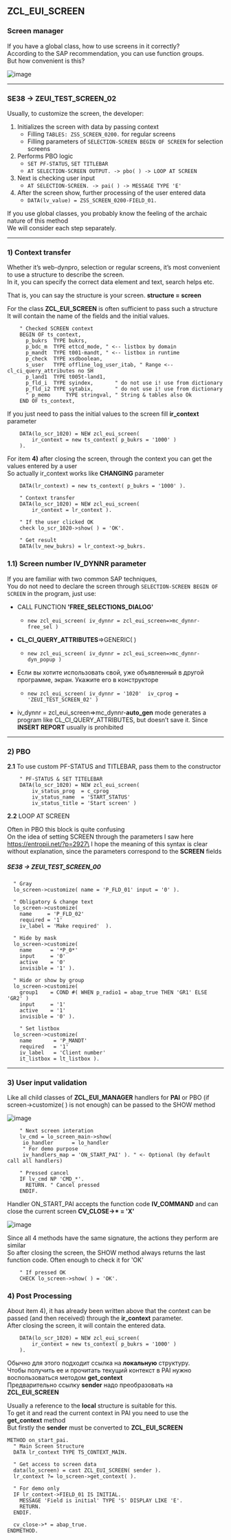 ## ZCL_EUI_SCREEN

### Screen manager

If you have a global class, how to use screens in it correctly?\
According to the SAP recommendation, you can use function groups.\
But how convenient is this? 

![image](https://user-images.githubusercontent.com/36256417/81061683-3887b580-8eee-11ea-8343-b55a1da73fc8.png)

***

### SE38 -> ZEUI_TEST_SCREEN_02

Usually, to customize the screen, the developer:
1. Initializes the screen with data by passing context
    * Filling `TABLES: ZSS_SCREEN_0200.` for regular screens
    * Filling parameters of `SELECTION-SCREEN BEGIN OF SCREEN` for selection screens    
1. Performs PBO logic
    * `SET PF-STATUS`, `SET TITLEBAR`
    * `AT SELECTION-SCREEN OUTPUT. -> pbo( ) -> LOOP AT SCREEN`    
1. Next is checking user input
    * `AT SELECTION-SCREEN. -> pai( ) -> MESSAGE TYPE 'E'`    
1. After the screen show, further processing of the user entered data
    * `DATA(lv_value) = ZSS_SCREEN_0200-FIELD_01.`

If you use global classes, you probably know the feeling of the archaic nature of this method\
We will consider each step separately.
    
---

### 1) Context transfer

Whether it’s web-dynpro, selection or regular screens, it’s most convenient to use a structure to describe the screen.\
In it, you can specify the correct data element and text, search helps etc.

That is, you can say the structure is your screen. **structure = screen**

For the class **ZCL_EUI_SCREEN** is often sufficient to pass such a structure\
It will contain the name of the fields and the initial values.
```abap
    " Checked SCREEN context
    BEGIN OF ts_context,
      p_bukrs  TYPE bukrs,
      p_bdc_m  TYPE ettcd_mode, " <-- listbox by domain
      p_mandt  TYPE t001-mandt, " <-- listbox in runtime
      p_check  TYPE xsdboolean,
      s_user   TYPE offline_log_user_itab, " Range <-- cl_ci_query_attributes no SH
      p_land1  TYPE t005t-land1,
      p_fld_i  TYPE syindex,       " do not use i! use from dictionary
      p_fld_i2 TYPE sytabix,       " do not use i! use from dictionary
      " p_memo     TYPE stringval, " String & tables also Ok
    END OF ts_context,
```

If you just need to pass the initial values to the screen fill **ir_context** parameter
```abap
    DATA(lo_scr_1020) = NEW zcl_eui_screen(
        ir_context = new ts_context( p_bukrs = '1000' )
    ).
```   
         
For item **4)** after closing the screen, through the context you can get the values entered by a user\
So actually ir_context works like **CHANGING** parameter

```abap
    DATA(lr_context) = new ts_context( p_bukrs = '1000' ).

    " Context transfer
    DATA(lo_scr_1020) = NEW zcl_eui_screen(
        ir_context = lr_context ).

    " If the user clicked OK
    check lo_scr_1020->show( ) = 'OK'.

    " Get result
    DATA(lv_new_bukrs) = lr_context->p_bukrs.
```


### 1.1) Screen number IV_DYNNR parameter

If you are familiar with two common SAP techniques,\
You do not need to declare the screen through `SELECTION-SCREEN BEGIN OF SCREEN` in the program, just use:

* CALL FUNCTION **'FREE_SELECTIONS_DIALOG'**
    * `new zcl_eui_screen( iv_dynnr = zcl_eui_screen=>mc_dynnr-free_sel )`    
* **CL_CI_QUERY_ATTRIBUTES**=>GENERIC( )
    * `new zcl_eui_screen( iv_dynnr = zcl_eui_screen=>mc_dynnr-dyn_popup )`
* Если вы хотите использовать свой, уже объявленный в другой программе, экран. Укажите его в конструкторе
    * `new zcl_eui_screen( iv_dynnr = '1020'  iv_cprog = 'ZEUI_TEST_SCREEN_02' )`
    
* iv_dynnr = zcl_eui_screen=>mc_dynnr-**auto_gen** mode generates a program like CL_CI_QUERY_ATTRIBUTES, but doesn’t save it. Since **INSERT REPORT** usually is prohibited    
***

### 2) PBO
**2.1** To use custom PF-STATUS and TITLEBAR, pass them to the constructor

```abap
    " PF-STATUS & SET TITELEBAR 
    DATA(lo_scr_1020) = NEW zcl_eui_screen(
        iv_status_prog  = c_cprog
        iv_status_name  = 'START_STATUS'
        iv_status_title = 'Start screen' )
```

**2.2** LOOP AT SCREEN

Often in PBO this block is quite confusing\
On the idea of setting SCREEN through the parameters I saw here https://entropii.net/?p=2927\
I hope the meaning of this syntax is clear without explanation, since the parameters correspond to the **SCREEN** fields

##### SE38 -> ZEUI_TEST_SCREEN_00
```abap
  " Gray
  lo_screen->customize( name = 'P_FLD_01' input = '0' ).

  " Obligatory & change text
  lo_screen->customize(
    name     = 'P_FLD_02'
    required = '1'
    iv_label = 'Make required'  ).

  " Hide by mask
  lo_screen->customize(
    name      = '*P_0*'
    input     = '0'
    active    = '0'
    invisible = '1' ).

  " Hide or show by group
  lo_screen->customize(
    group1    = COND #( WHEN p_radio1 = abap_true THEN 'GR1' ELSE 'GR2' )
    input     = '1'
    active    = '1'
    invisible = '0' ).

    " Set listbox
  lo_screen->customize(
    name       = 'P_MANDT'
    required   = '1'
    iv_label   = 'Client number'
    it_listbox = lt_listbox ).
```

***

### 3) User input validation
Like all child classes of **ZCL_EUI_MANAGER** handlers for **PAI** or PBO (if screen->customize( ) is not enough) can be passed to the SHOW method

![image](https://user-images.githubusercontent.com/36256417/81134948-cb1c6900-8f6f-11ea-8182-0d62843492ef.png)

```abap
    " Next screen interation
    lv_cmd = lo_screen_main->show(
     io_handler      = lo_handler
     " For demo purpose
     iv_handlers_map = 'ON_START_PAI' ). " <- Optional (by default call all handlers)

    " Pressed cancel
    IF lv_cmd NP 'CMD_*'.
      RETURN. " Cancel pressed
    ENDIF.
```

Handler ON_START_PAI accepts the function code **IV_COMMAND** and can close the current screen __CV_CLOSE->* = 'X'__ 

![image](https://user-images.githubusercontent.com/36256417/81135290-f3589780-8f70-11ea-8767-f66fd56b1c55.png)


Since all 4 methods have the same signature, the actions they perform are similar\
So after closing the screen, the SHOW method always returns the last function code. Often enough to check it for 'OK'

```abap
    " If pressed OK
    CHECK lo_screen->show( ) = 'OK'.
``` 

### 4) Post Processing
About item 4), it has already been written above that the context can be passed (and then received) through the **ir_context** parameter.\
After closing the screen, it will contain the entered data.

```abap
    DATA(lo_scr_1020) = NEW zcl_eui_screen(
        ir_context = new ts_context( p_bukrs = '1000' )
    ).
```

Обычно для этого подходит ссылка на **локальную** структуру.\
Чтобы получить ее и прочитать текущий контекст в PAI нужно воспользоваться методом **get_context**\
Предварительно ссылку **sender** надо преобразовать на **ZCL_EUI_SCREEN**

Usually a reference to the **local** structure is suitable for this.\
To get it and read the current context in PAI you need to use the **get_context** method\
But firstly the **sender** must be converted to **ZCL_EUI_SCREEN**

```abap
METHOD on_start_pai.  
  " Main Screen Structure
  DATA lr_context TYPE TS_CONTEXT_MAIN.

  " Get access to screen data
  data(lo_screen) = cast ZCL_EUI_SCREEN( sender ).
  lr_context ?= lo_screen->get_context( ).

  " For demo only
  IF lr_context->FIELD_01 IS INITIAL.
    MESSAGE 'Field is initial' TYPE 'S' DISPLAY LIKE 'E'.
    RETURN.
  ENDIF.

  cv_close->* = abap_true.
ENDMETHOD.
```